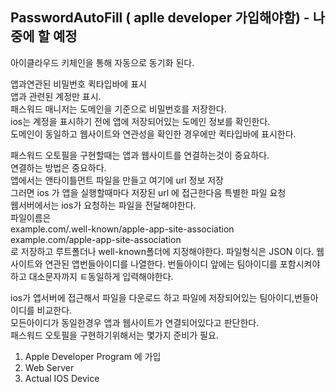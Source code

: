 ## PasswordAutoFill ( aplle developer 가입해야함) - 나중에 할 예정

아이클라우드 키체인을 통해 자동으로 동기화 된다. <br>

앱과연관된 비밀번호 퀵타입바에 표시 <br>
앱과 관련된 계정만 표시.<br>
패스워드 매니저는 도메인을 기준으로 비밀번호를 저장한다.<br>
ios는 계정을 표시하기 전에 앱에 저장되어있는 도메인 정보를 확인한다.<br>
도메인이 동일하고 웹사이트와 연관성을 확인한 경우에만 퀵타입바에 표시한다.<br>

패스워드 오토필을 구현할때는 앱과 웹사이트를 연결하는것이 중요하다.<br>
연결하는 방법은 중요하다.<br>
앱에서는 앤타이틀먼트 파일을 만들고 여기에 url 정보 저장<br>
그러면 ios 가 앱을 실행할때마다 저장된 url 에 접근한다음 특별한 파일 요청<br>
웹서버에서는 ios가 요청하는 파일을 전달해야한다.<br>
파일이름은 <br>
example.com/.well-known/apple-app-site-association<br>
example.com/apple-app-site-association<br>
로 저장하고 루트폴더나 well-known폴더에 지정해야한다. 파일형식은 JSON 이다. 웹사이트와 연관된 앱번들아이디를 나열한다. 번들아이디 앞에는 팀아이디를 포함시켜야하고 대소문자까지 ㅌ동일하게 입력해야한다.<br>

ios가 앱서버에 접근해서 파일을 다운로드 하고 파일에 저장되어있는 팀아이디,번들아이디를 비교한다.<br>
모든아이디가 동일한경우 앱과 웹사이트가 연결되어있다고 판단한다.<br>
패스워드 오토필을 구현하기위해서는 몇가지 준비가 필요.<br>

1. Apple Developer Program 에 가입
2. Web Server
3. Actual IOS Device
